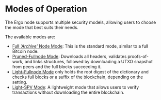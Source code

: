 # Modes of Operation



The Ergo node supports multiple security models, allowing users to choose the mode that best suits their needs. 

The available modes are:

- [Full *'Archive'* Node Mode](full-node.md): This is the standard mode, similar to a full Bitcoin node.
- [Pruned-Fullnode Mode](pruned-full-node.md): Downloads all headers, validates proofs-of-work, and links structures, followed by downloading a UTXO snapshot from peers and the full blocks succeeding it. 
- [Light-Fullnode Mode](light-full-node.md) only holds the root digest of the dictionary and checks full blocks or a suffix of the blockchain, depending on the setting. 
- [Light-SPV Mode](light-spv-node.md): A lightweight mode that allows users to verify transactions without downloading the entire blockchain.




<!--TODO: ## Mode-Related Settings

Ergo has the following settings which determine a mode:

-   **`ADState: Boolean`** - keeps state roothash only.
-   **`VerifyTransactions: Boolean`** - download block transactions and verify them (requires BlocksToKeep == 0 if disabled).
-   **`PoPoWBootstrap: Boolean`** - download PoPoW proof only
-   **`BlocksToKeep: Int`** - number of last blocks to keep with transactions; for all other blocks, it keeps Header only. Keep all blocks from
    genesis if negative
-   **`MinimalSuffix: Int`** - minimal suffix size for PoPoW proof (maybe
    pre-defined constant).

`if(VerifyTransactions == false) require(BlocksToKeep == 0)` Mode from "multimode.md" can be determined as follows:

- [modifiersValidation](https://github.com/ergoplatform/ergo/blob/e6086e23ecd45f1e01a3e4c0344f003cec1a5b11/papers/yellow/modifiersValidation.tex)
- [modifiersProcessing](https://github.com/ergoplatform/ergo/blob/e6086e23ecd45f1e01a3e4c0344f003cec1a5b11/papers/yellow/modifiersProcessing.tex)--> 